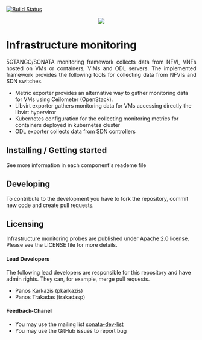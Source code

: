 [![Build Status](http://jenkins.sonata-nfv.eu/buildStatus/icon?job=tng-monitor-infra/master)](http://jenkins.sonata-nfv.eu/job/tng-monitor-infra/master) 
<p align="center"><img src="https://github.com/sonata-nfv/son-monitor/wiki/images/sonata-5gtango-logo-500px.png" /></p>


# Infrastructure monitoring
<p align="justify">5GTANGO/SONATA monitoring framework collects data from NFVI, VNFs hosted on VMs or containers, VIMs and ODL servers. The implemented framework provides the following tools for collecting data from NFVIs and SDN switches. 

 * Metric exporter provides an alternative way to gather monitoring data for VMs using Ceilometer (OpenStack).
 * Libvirt exporter gathers monitoring data for VMs accessing directly the libvirt hyperviror
 * Kubernetes configuration for the collecting monitoring metrics for containers deployed in kubernetes cluster
 * ODL exporter collects data from SDN controllers 

## Installing / Getting started
See more information in each component's reademe file

## Developing
To contribute to the development you have to fork the repository, commit new code and create pull requests.

## Licensing
Infrastructure monitoring probes are published under Apache 2.0 license. Please see the LICENSE file for more details.


#### Lead Developers
The following lead developers are responsible for this repository and have admin rights. They can, for example, merge pull requests.

 * Panos Karkazis  (pkarkazis)
 * Panos Trakadas  (trakadasp)

####  Feedback-Chanel

* You may use the mailing list [sonata-dev-list](mailto:sonata-dev@lists.atosresearch.eu)
* You may use the GitHub issues to report bug
